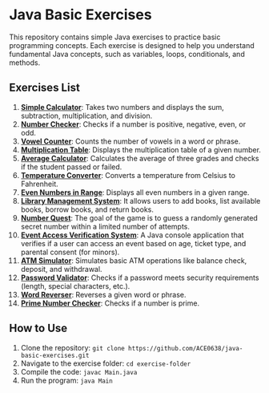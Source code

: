 # Java Basic Exercises

This repository contains simple Java exercises to practice basic programming concepts. Each exercise is designed to help you understand fundamental Java concepts, such as variables, loops, conditionals, and methods.

## Exercises List

1. **[Simple Calculator](/simple-calculator)**: Takes two numbers and displays the sum, subtraction, multiplication, and division.
2. **[Number Checker](/number-checker)**: Checks if a number is positive, negative, even, or odd.
3. **[Vowel Counter](/vowel-counter)**: Counts the number of vowels in a word or phrase.
4. **[Multiplication Table](/multiplication-table)**: Displays the multiplication table of a given number.
5. **[Average Calculator](/average-calculator)**: Calculates the average of three grades and checks if the student passed or failed.
6. **[Temperature Converter](/temperature-converter)**: Converts a temperature from Celsius to Fahrenheit.
7. **[Even Numbers in Range](/even-numbers-in-range)**: Displays all even numbers in a given range.
8. **[Library Management System](/library-management-system)**: It allows users to add books, list available books, borrow books, and return books.
9. **[Number Quest](/number-quest)**: The goal of the game is to guess a randomly generated secret number within a limited number of attempts.
10. **[Event Access Verification System](/event-access-verification-system)**: A Java console application that verifies if a user can access an event based on age, ticket type, and parental consent (for minors).
11. **[ATM Simulator](/atm-simulator)**: Simulates basic ATM operations like balance check, deposit, and withdrawal.
12. [**Password Validator**](/password-validator): Checks if a password meets security requirements (length, special characters, etc.).
13. [**Word Reverser**](/word-reverser): Reverses a given word or phrase.
14. [**Prime Number Checker**](/prime-number-checker): Checks if a number is prime.

## How to Use

1. Clone the repository: `git clone https://github.com/ACE0638/java-basic-exercises.git`
2. Navigate to the exercise folder: `cd exercise-folder`
3. Compile the code: `javac Main.java`
4. Run the program: `java Main`
